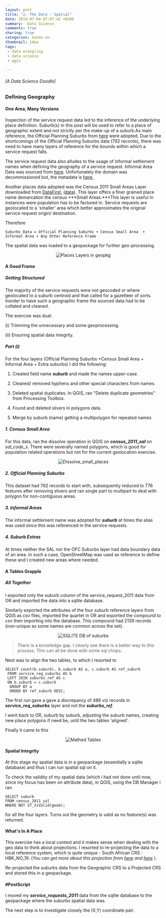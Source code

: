 ```yaml
---
layout: post
title: "2. The Data - Spatial"
date: 2019-07-04 07:07:42 +0200
summary:  Data Science
comments: true
sharing: true
categories: hands-on
thumbnail: idea
tags:
 - data wrangling
 - data science
 - qgis
 
---
```

###### [A Data Science Doodle]
### Defining Geography

#### One Area, Many Versions
Inspection of the service request data led to the inference of the underlying place definition. Suburb(s) in this post will be used to refer to a place of geographic extent and not strictly per the make-up of a suburb.As main reference, the Official Planning Suburbs from [here](http://web1.capetown.gov.za/web1/opendataportal/DatasetSearchResult?&searchTerm=official+suburbs) were adopted. Due to the shortcomings of the Official Planning Suburbs data (792 records), there was need to have many layers of reference for the bounds within which a service request falls.

The service request data also alludes to the usage of informal settlement names when defining the geography of a service request. Informal Area Data was sourced from [here](https://data.code4sa.org/Personal/Informal-Settlements-Matrix-Shapefile/9jrk-izbx). Unfortunately the domain was decommissioned but, the metadata is [here.]( https://africaopendata.org/dataset/informal-settlements-matrix-shapefile)
 

Another places data adopted was the Census 2011 Small Areas Layer downloaded from [DataFirst](https://www.datafirst.uct.ac.za/dataportal/index.php/catalog/485), [(data)](https://www.datafirst.uct.ac.za/dataportal/index.php/catalog/485/download/7992). This layer offers a finer grained place name demarcation the census ***Small Areas.***This layer is useful in instances were population has to be factored in. Service requests are geolocated to a 'smaller' area which better approximates the original service request origin/ destination.

Therefore

```
Suburbs Data = Official Planning Suburbs + Census Small Area  + Informal Area + Any Other Reference Frame
```

The spatial data was loaded to a geopackage for further geo-processing.

<p align="center"> <img src="/images/places_layers_in_geopkg.png" alt="Places Layers in geopkg"/> </p>

#### A Good Frame

##### Getting Structured

The majority of the service requests were not geocoded  or where geolocated to a suburb centroid and that called for a gazetteer of sorts. Inorder to have such a geographic frame the sourced data had to be collated and cleaned.

The exercise was dual:

(i)     Trimming the unnecessary and some geoprocessing.

(ii)    Ensuring spatial data integrity.

##### Part (i)

For the four layers (Official Planning Suburbs +Census Small Area  + Informal Area + Extra suburbs) I did the following:

1. Created field name ***suburb*** and made the names upper-case.

2. Cleaned/ removed hyphens and other special characters from names.

3. Deleted spatial duplicates. In QGIS, ran "Delete duplicate geometries" from Processing Toolbox.

4. Found and deleted slivers in polygons data.

5. Merge by suburb (name) getting a multipolygon for repeated names


##### 1. Census Small Area

For this data, ran the dissolve operation in QGIS on ***census_2011_sal*** on *sal_code_s*. There were severally named polygons, which is good for population related operations but not for the current geolocation exercise.

<p align="center"> <img src="/images/small_place_dissolve.png" alt="Dissolve_small_places"/> </p>


##### 2. Official Planning Suburbs

This dataset had 792 records to start with, subsequently reduced to 776 features after removing slivers and ran single part to multipart to deal with polygon for non-contiguous areas.


##### 3. Informal Areas

The informal settlement name was adopted for ***suburb*** at times the alias was used since this was referenced in the service requests.

##### 4. Suburb Extras

At times neither the SAL nor the OFC Suburbs layer had data boundary data of an area. In such a case, OpenStreetMap was used as reference to define these and I created new areas where needed.


#### A Tables Grapple
##### All Together

I exported only the suburb column of the service_request_2011 data from OR and imported the data into a sqlite database.

Similarly exported the attributes of the four suburb reference layers from QGIS as csv files, imported the quartet in OR and exported the compound to csv then importing into the database. This compound had 2139 records (non-unique as some names are common across the set).

<p align="center"> <img src="/images/tables_all_together.png" alt="SQLITE DB of suburbs"/> </p>

>There is a knowledge gap. I clearly see there is a better way to this process. This can all be done with some sql chops.

Next was to align the two tables, to which I resorted to  

~~~
SELECT count(b.suburb), b.suburb AS a, c.suburb AS ref_suburb
 FROM service_req_suburbs AS b
 LEFT JOIN suburbs_ref AS c
 ON b.suburb = c.suburb
  GROUP BY a
  ORDER BY ref_suburb DESC;
~~~

The first run gave a gave a discrepancy of 486 viz records in ***service_req_suburbs*** layer and not the ***suburbs_ref***.

I went back to OR, suburb by suburb, adjusting the suburb names, creating new place polygons if need be, until the two tables 'aligned'.

Finally it came to this 

<p align="center"> <img src="/images/matched_tables.PNG" alt="Mathed Tables"/> </p>

#### Spatial Integrity


At this stage my spatial data is in a geopackage (essentially a sqlite database) and thus I can run spatial sql on it.

To check the validity of my spatial data (which i had not done until now, since my focus has been on attribute data), in QGIS, using the DB Manager i ran

~~~
SELECT suburb
FROM census_2011_sal
WHERE NOT ST_IsValid(geom);
~~~

for all the four layers. Turns out the geometry is valid as no feature(s) was returned.

#### What's In A Place

This exercise has a local context and it makes sense when dealing with the geo data to think about projections. I resorted to re-projecting the data to a local reference system, which is quite unique - South African CRS : HBK_NO_19. (*You can get more about this projection from [here]() and [here]()* ).

Re-projected the suburbs data from the Geographic CRS to a Projected CRS and stored this in a geopackage.


#### #PostScript

I moved my ***service_requests_2011*** data from the sqlite database to the geopackage where the suburbs spatial data was.

The next step is to investigate closely the (X,Y) coordinate pair.
